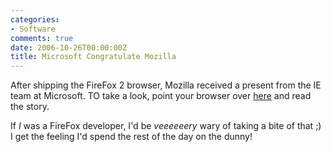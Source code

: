 ```yaml
---
categories:
- Software
comments: true
date: 2006-10-26T00:00:00Z
title: Microsoft Congratulate Mozilla
---
```


After shipping the FireFox 2 browser, Mozilla received a present from the IE team at Microsoft. TO take a look, point your browser over <a href="http://www.smh.com.au/news/web/firefox-2-boasts-improved-security-and-interface/posts/1161743792256.html" title="Improved security for new Firefox browser - web - Technology - smh.com.au">here</a> and read the story.

If <em>I</em> was a FireFox developer, I'd be <em>veeeeeery</em> wary of taking a bite of that ;) I get the feeling I'd spend the rest of the day on the dunny!
